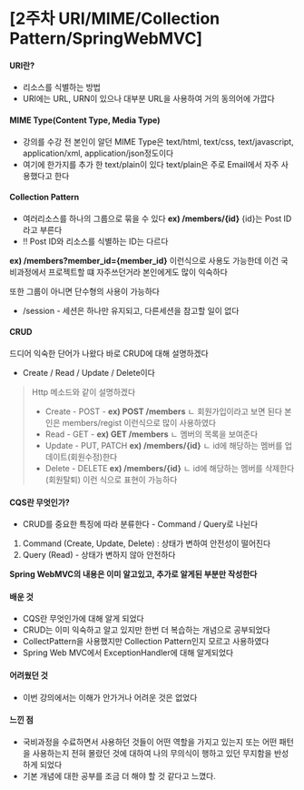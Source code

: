 # \[2주차 URI/MIME/Collection Pattern/SpringWebMVC]

#### URI란?

* 리소스를 식별하는 방법
* URI에는 URL, URN이 있으나 대부분 URL을 사용하여 거의 동의어에 가깝다

#### MIME Type(Content Type, Media Type)

* 강의를 수강 전 본인이 알던 MIME Type은 text/html, text/css, text/javascript, application/xml, application/json정도이다
* 여기에 한가지를 추가 한 text/plain이 있다 text/plain은 주로 Email에서 자주 사용했다고 한다

#### Collection Pattern

* 여러리소스를 하나의 그룹으로 묶을 수 있다 **ex) /members/{id}** {id}는 Post ID라고 부른다
* !! Post ID와 리소스를 식별하는 ID는 다르다

**ex) /members?member\_id={member\_id}** 이런식으로 사용도 가능한데 이건 국비과정에서 프로젝트할 떄 자주쓰던거라 본인에게도 많이 익숙하다

또한 그룹이 아니면 단수형의 사용이 가능하다

* /session - 세션은 하나만 유지되고, 다른세션을 참고할 일이 없다

#### CRUD

드디어 익숙한 단어가 나왔다 바로 CRUD에 대해 설명하겠다

* Create / Read / Update / Delete이다

> Http 메소드와 같이 설명하겠다
>
> * Create - POST - **ex) POST /members** ㄴ 회원가입이라고 보면 된다 본인은 members/regist 이런식으로 많이 사용하였다
> * Read - GET - **ex) GET /members** ㄴ 멤버의 목록을 보여준다
> * Update - PUT, PATCH **ex) /members/{id}** ㄴ id에 해당하는 멤버를 업데이트(회원수정)한다
> * Delete - DELETE **ex) /members/{id}** ㄴ id에 해당하는 멤버를 삭제한다(회원탈퇴) 이런 식으로 표현이 가능하다

#### CQS란 무엇인가?

* CRUD를 중요한 특징에 따라 분류한다 - Command / Query로 나뉜다

1. Command (Create, Update, Delete) : 상태가 변하여 안전성이 떨어진다
2. Query (Read) - 상태가 변하지 않아 안전하다

**Spring WebMVC의 내용은 이미 알고있고, 추가로 알게된 부분만 작성한다**

#### 배운 것

* CQS란 무엇인가에 대해 알게 되었다
* CRUD는 이미 익숙하고 알고 있지만 한번 더 복습하는 개념으로 공부되었다
* CollectPattern을 사용했지만 Collection Pattern인지 모르고 사용하였다
* Spring Web MVC에서 ExceptionHandler에 대해 알게되었다

#### 어려웠던 것

* 이번 강의에서는 이해가 안가거나 어려운 것은 없었다

#### 느낀 점

* 국비과정을 수료하면서 사용하던 것들이 어떤 역할을 가지고 있는지 또는 어떤 패턴을 사용하는지 전혀 몰랐던 것에 대하여 나의 무의식이 행하고 있던 무지함을 반성하게 되었다
* 기본 개념에 대한 공부를 조금 더 해야 할 것 같다고 느꼈다.
